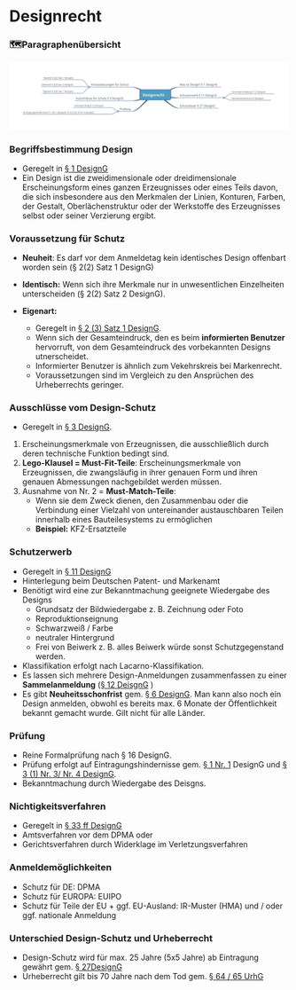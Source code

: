 # Designrecht

### 🗺️Paragraphenübersicht

![&#xDC;bersicht &#xFC;ber Paragraphen \(Eigene Darstellung\)](../../.gitbook/assets/designrecht.svg)

### Begriffsbestimmung Design

* Geregelt in [§ 1 DesignG](https://www.gesetze-im-internet.de/geschmmg_2004/__1.html)
* Ein Design ist die zweidimensionale oder dreidimensionale Erscheinungsform eines ganzen Erzeugnisses oder eines Teils davon, die sich insbesondere aus den Merkmalen der Linien, Konturen, Farben, der Gestalt, Oberlächenstruktur oder der Werkstoffe des Erzeugnisses selbst oder seiner Verzierung ergibt.

### Voraussetzung für Schutz

* **Neuheit**: Es darf vor dem Anmeldetag kein identisches Design offenbart worden sein \(§ 2\(2\) Satz 1 DesignG\)
* **Identisch:** Wenn sich ihre Merkmale nur in unwesentlichen Einzelheiten unterscheiden \(§ 2\(2\) Satz 2 DesignG\).
* **Eigenart:** 

  * Geregelt in [§ 2 \(3\) Satz 1 DesignG](https://www.gesetze-im-internet.de/geschmmg_2004/__2.html).
  * Wenn sich der Gesamteindruck, den es beim **informierten Benutzer** hervorruft, von dem Gesamteindruck des vorbekannten Designs utnerscheidet.
  * Informierter Benutzer is ähnlich zum Vekehrskreis bei Markenrecht.
  * Voraussetzungen sind im Vergleich zu den Ansprüchen des Urheberrechts geringer.

### Ausschlüsse vom Design-Schutz

* Geregelt in [§ 3 DesignG](https://www.gesetze-im-internet.de/geschmmg_2004/__3.html).

1. Erscheinungsmerkmale von Erzeugnissen, die ausschließlich durch deren technische Funktion bedingt sind.
2. **Lego-Klausel = Must-Fit-Teile**: Erscheinungsmerkmale von Erzeugnissen, die zwangsläufig in ihrer genauen Form und ihren genauen Abmessungen nachgebildet werden müssen.
3. Ausnahme von Nr. 2 = **Must-Match-Teile**: 
   * Wenn sie dem Zweck dienen, den Zusammenbau oder die Verbindung einer Vielzahl von untereinander austauschbaren Teilen innerhalb eines Bauteilesystems zu ermöglichen
   * **Beispiel:** KFZ-Ersatzteile

### Schutzerwerb

* Geregelt in [§ 11 DesignG](https://www.gesetze-im-internet.de/geschmmg_2004/__11.html)
* Hinterlegung beim Deutschen Patent- und Markenamt
* Benötigt wird eine zur Bekanntmachung geeignete Wiedergabe des Designs
  * Grundsatz der Bildwiedergabe z. B. Zeichnung oder Foto
  * Reproduktionseignung
  * Schwarzweiß / Farbe
  * neutraler Hintergrund
  * Frei von Beiwerk z. B. alles Beiwerk würde sonst Schutzgegenstand werden.
* Klassifikation erfolgt nach Lacarno-Klassifikation.
* Es lassen sich mehrere Design-Anmeldungen zusammenfassen zu einer **Sammelanmeldung** \([§ 12 DeisgnG](https://www.gesetze-im-internet.de/geschmmg_2004/__12.html) \)
* Es gibt **Neuheitsschonfrist** gem. [§ 6 DesignG](https://www.gesetze-im-internet.de/geschmmg_2004/__6.html). Man kann also noch ein Design anmelden, obwohl es bereits max. 6 Monate der Öffentlichkeit bekannt gemacht wurde. Gilt nicht für alle Länder.

### Prüfung

* Reine Formalprüfung nach § 16 DesignG.
* Prüfung erfolgt auf Eintragungshindernisse gem. [§ 1 Nr. 1](https://www.gesetze-im-internet.de/geschmmg_2004/__1.html) DesignG  und [§ 3 \(1\) Nr. 3/ Nr. 4 DesignG](https://www.gesetze-im-internet.de/geschmmg_2004/__3.html).
* Bekanntmachung durch Wiedergabe des Deisgns.

### Nichtigkeitsverfahren

* Geregelt in [§ 33 ff DesignG](https://www.gesetze-im-internet.de/geschmmg_2004/__33.html)
* Amtsverfahren vor dem DPMA oder
* Gerichtsverfahren durch Widerklage im Verletzungsverfahren

### Anmeldemöglichkeiten

* Schutz für DE: DPMA
* Schutz für EUROPA: EUIPO
* Schutz für Teile der EU + ggf. EU-Ausland: IR-Muster \(HMA\) und / oder ggf. nationale Anmeldung

### Unterschied Design-Schutz und Urheberrecht

* Design-Schutz wird für max. 25 Jahre \(5x5 Jahre\) ab Eintragung gewährt gem. [§ 27DesignG](https://www.gesetze-im-internet.de/geschmmg_2004/__27.html)
* Urheberrecht gilt bis 70 Jahre nach dem Tod gem. [§ 64 / 65 UrhG](https://www.gesetze-im-internet.de/urhg/__64.html)

